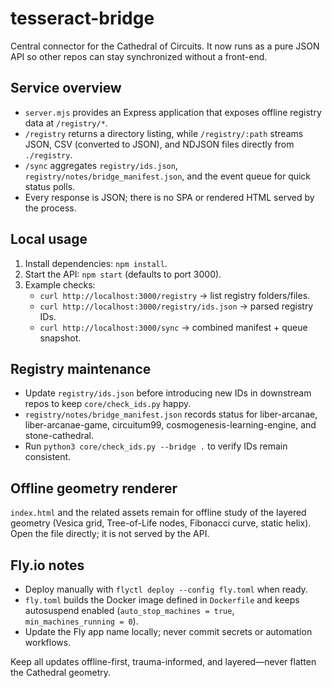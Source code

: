 # tesseract-bridge
Central connector for the Cathedral of Circuits. It now runs as a pure JSON API so other repos can stay synchronized without a front-end.

## Service overview
- `server.mjs` provides an Express application that exposes offline registry data at `/registry/*`.
- `/registry` returns a directory listing, while `/registry/:path` streams JSON, CSV (converted to JSON), and NDJSON files directly from `./registry`.
- `/sync` aggregates `registry/ids.json`, `registry/notes/bridge_manifest.json`, and the event queue for quick status polls.
- Every response is JSON; there is no SPA or rendered HTML served by the process.

## Local usage
1. Install dependencies: `npm install`.
2. Start the API: `npm start` (defaults to port 3000).
3. Example checks:
   - `curl http://localhost:3000/registry` → list registry folders/files.
   - `curl http://localhost:3000/registry/ids.json` → parsed registry IDs.
   - `curl http://localhost:3000/sync` → combined manifest + queue snapshot.

## Registry maintenance
- Update `registry/ids.json` before introducing new IDs in downstream repos to keep `core/check_ids.py` happy.
- `registry/notes/bridge_manifest.json` records status for liber-arcanae, liber-arcanae-game, circuitum99, cosmogenesis-learning-engine, and stone-cathedral.
- Run `python3 core/check_ids.py --bridge .` to verify IDs remain consistent.

## Offline geometry renderer
`index.html` and the related assets remain for offline study of the layered geometry (Vesica grid, Tree-of-Life nodes, Fibonacci curve, static helix). Open the file directly; it is not served by the API.

## Fly.io notes
- Deploy manually with `flyctl deploy --config fly.toml` when ready.
- `fly.toml` builds the Docker image defined in `Dockerfile` and keeps autosuspend enabled (`auto_stop_machines = true`, `min_machines_running = 0`).
- Update the Fly app name locally; never commit secrets or automation workflows.

Keep all updates offline-first, trauma-informed, and layered—never flatten the Cathedral geometry.
